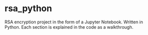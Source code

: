 # rsa_python
RSA encryption project in the form of a Jupyter Notebook. Written in Python. Each section is explained in the code as a walkthrough. 
